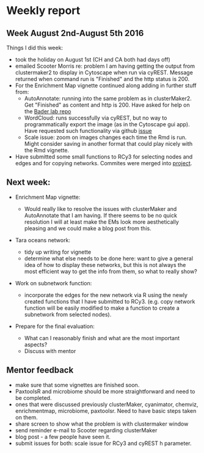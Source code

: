 # Weekly report

## Week August 2nd-August 5th 2016
Things I did this week:

- took the holiday on August 1st (CH and CA both had days off)
- emailed Scooter Morris re: problem I am having getting the output from clustermaker2 to display in Cytoscape when run via cyREST. Message returned when command run is "Finished" and the http status is 200. 
- For the Enrichment Map vignette continued along adding in further stuff from:
  - AutoAnnotate: running into the same problem as in clusterMaker2. Get "Finished" as content and http is 200. Have asked for help on the [Bader lab repo](https://github.com/BaderLab/AutoAnnotateApp/issues/68#issuecomment-237782592)
  - WordCloud: runs successfully via cyREST, but no way to programmatically export the image (as in the Cytoscape gui app). Have requested such functionality via github [issue](https://github.com/BaderLab/WordCloudPlugin/issues/57)
  - Scale issue: zoom on images changes each time the Rmd is run. Might consider saving in another format that could play nicely with the Rmd vignette. 
- Have submitted some small functions to RCy3 for selecting nodes and edges and for copying networks. Commites were merged into [project](https://github.com/tmuetze/Bioconductor_RCy3_the_new_RCytoscape/commit/0084963beb2e5b9d34c6ee513b66cf23e890b774). 

## Next week: 
- Enrichment Map vignette:
  - Would really like to resolve the issues with clusterMaker and AutoAnnotate that I am having. If there seems to be no quick resolution I will at least make the EMs look more aesthetically pleasing and we could make a blog post from this. 

- Tara oceans network:
	- tidy up writing for vignette
	- determine what else needs to be done here: want to give a general idea of how to display these networks, but this is not always the most efficient way to get the info from them, so what to really show?

- Work on subnetwork function:
	- incorporate the edges for the new network via R using the newly created functions that I have submitted to RCy3. (e.g. copy network function will be easily modified to make a function to create a subnetwork from selected nodes).
	
- Prepare for the final evaluation:
  - What can I reasonably finish and what are the most important aspects?
  - Discuss with mentor
  
## Mentor feedback
  
  - make sure that some vignettes are finished soon. 
  - PaxtoolsR and microbiome should be more straightforward and need to be completed. 
  - ones that were discussed previously clusterMaker, cyanimator, chemviz, enrichmentmap, microbiome, paxtoolsr. Need to have basic steps taken on them. 
  - share screen to show what the problem is with clustermaker window
  - send reminder e-mail to Scooter regarding clusterMaker
  - blog post - a few people have seen it.
  - submit issues for both: scale issue for RCy3 and cyREST h parameter. 
  
  
